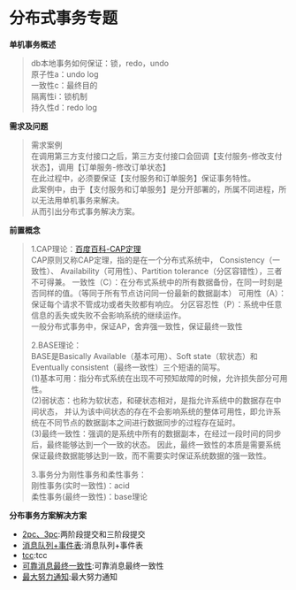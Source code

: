 # 分布式事务专题

**单机事务概述**
> db本地事务如何保证：锁，redo，undo   
原子性a：undo log   
一致性c：最终目的   
隔离性i：锁机制   
持久性d：redo log   

**需求及问题**
> 需求案例   
> 在调用第三方支付接口之后，第三方支付接口会回调【支付服务-修改支付状态】，调用【订单服务-修改订单状态】      
> 在此过程中，必须要保证【支付服务和订单服务】保证事务特性。    
> 此案例中，由于【支付服务和订单服务】是分开部署的，所属不同进程，所以无法用单机事务来解决。    
> 从而引出分布式事务解决方案。    

**前置概念**
> 1.CAP理论：[百度百科-CAP定理](https://baike.baidu.com/item/CAP%E5%8E%9F%E5%88%99/5712863?fr=aladdin)   
> CAP原则又称CAP定理，指的是在一个分布式系统中， 
> Consistency（一致性）、 Availability（可用性）、Partition tolerance（分区容错性），三者不可得兼。
> 一致性（C）：在分布式系统中的所有数据备份，在同一时刻是否同样的值。（等同于所有节点访问同一份最新的数据副本）
> 可用性（A）：保证每个请求不管成功或者失败都有响应。
> 分区容忍性（P）：系统中任意信息的丢失或失败不会影响系统的继续运作。   
> 一般分布式事务中，保证AP，舍弃强一致性，保证最终一致性   
>
> 2.BASE理论：   
> BASE是Basically Available（基本可用）、Soft state（软状态）和Eventually consistent（最终一致性）三个短语的简写。    
> (1)基本可用：指分布式系统在出现不可预知故障的时候，允许损失部分可用性。   
> (2)弱状态：也称为软状态，和硬状态相对，是指允许系统中的数据存在中间状态，
>   并认为该中间状态的存在不会影响系统的整体可用性，即允许系统在不同节点的数据副本之间进行数据同步的过程存在延时。   
> (3)最终一致性：强调的是系统中所有的数据副本，在经过一段时间的同步后，最终能够达到一个一致的状态。
>   因此，最终一致性的本质是需要系统保证最终数据能够达到一致，而不需要实时保证系统数据的强一致性。   
>
> 3.事务分为刚性事务和柔性事务：   
  刚性事务(实时一致性)：acid     
  柔性事务(最终一致性)：base理论  

**分布事务方案解决方案**
- [2pc、3pc](架构进阶/分布式事务/两阶段和三阶段/):两阶段提交和三阶段提交
- [消息队列+事件表](架构进阶/分布式事务/消息队列+事件表/):消息队列+事件表
- [tcc](架构进阶/分布式事务/tcc/):tcc
- [可靠消息最终一致性](架构进阶/分布式事务/可靠消息最终一致性/):可靠消息最终一致性
- [最大努力通知](架构进阶/分布式事务/最大努力通知/):最大努力通知




